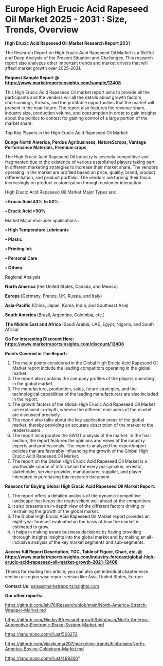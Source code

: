  # Europe High Erucic Acid Rapeseed Oil Market 2025 - 2031 : Size, Trends, Overview

<strong>High Erucic Acid Rapeseed Oil Market Research Report 2031</strong>

The Research Report on High Erucic Acid Rapeseed Oil Market is a Skillful and Deep Analysis of the Present Situation and Challenges. This research report also analyzes other important trends and market drivers that will affect market growth over 2025-2031.

<strong>Request Sample Report @ <a href=https://www.marketreportsinsights.com/sample/12408>https://www.marketreportsinsights.com/sample/12408</a></strong>

This High Erucic Acid Rapeseed Oil market report aims to provide all the participants and the vendors will all the details about growth factors, shortcomings, threats, and the profitable opportunities that the market will present in the near future. The report also features the revenue share, industry size, production volume, and consumption in order to gain insights about the politics to contest for gaining control of a large portion of the market share.

Top Key Players in the High Erucic Acid Rapeseed Oil Market:

<strong>Bunge North America, Perdue Agribusiness, NatureScrops, Vantage Performance Materials, Premium crops</strong>

The High Erucic Acid Rapeseed Oil Industry is severely competitive and fragmented due to the existence of various established players taking part in different marketing strategies to increase their market share. The vendors operating in the market are profiled based on price, quality, brand, product differentiation, and product portfolio. The vendors are turning their focus increasingly on product customization through customer interaction.

High Erucic Acid Rapeseed Oil Market Major Types are:

<strong>• Erucic Acid 43% to 50%

• Erucic Acid >50%</strong>

Market Major end-user applications :

<strong>• High Temperature Lubricants

• Plastic

• Printing Ink

• Personal Care

• Others</strong>

Regional Analysis

</u><strong><b>North America</b></strong> (the United States, Canada, and Mexico)

<strong><b>Europe </b></strong>(Germany, France, UK, Russia, and Italy)

<strong><b>Asia-Pacific</b></strong> (China, Japan, Korea, India, and Southeast Asia)

<strong><b>South America</b></strong> (Brazil, Argentina, Colombia, etc.)

<strong><b>The Middle East and Africa</b></strong> (Saudi Arabia, UAE, Egypt, Nigeria, and South Africa)

<strong>Go For Interesting Discount Here: <a href=https://www.marketreportsinsights.com/discount/12408>https://www.marketreportsinsights.com/discount/12408</a></strong>

<strong>Points Covered in The Report:</strong>
<ol>
  <li>The major points considered in the Global High Erucic Acid Rapeseed Oil Market report include the leading competitors operating in the global market.</li>
  <li>The report also contains the company profiles of the players operating in the global market.</li>
  <li>The manufacture, production, sales, future strategies, and the technological capabilities of the leading manufacturers are also included in the report.</li>
  <li>The growth factors of the Global High Erucic Acid Rapeseed Oil Market are explained in-depth, wherein the different end-users of the market are discussed precisely.</li>
  <li>The report also talks about the key application areas of the global market, thereby providing an accurate description of the market to the readers/users.</li>
  <li>The report incorporates the SWOT analysis of the market. In the final section, the report features the opinions and views of the industry experts and professionals. The experts analyzed the export/import policies that are favorably influencing the growth of the Global High Erucic Acid Rapeseed Oil Market.</li>
  <li>The report on the Global High Erucic Acid Rapeseed Oil Market is a worthwhile source of information for every policymaker, investor, stakeholder, service provider, manufacturer, supplier, and player interested in purchasing this research document.</li>
</ol>
<strong>Reasons for Buying Global High Erucic Acid Rapeseed Oil Market Report:</strong>

<ol>
  <li>The report offers a detailed analysis of the dynamic competitive landscape that keeps the reader/client well ahead of the competitors.</li>
  <li>It also presents an in-depth view of the different factors driving or restraining the growth of the global market.</li>
  <li>The Global High Erucic Acid Rapeseed Oil Market report provides an eight-year forecast evaluated on the basis of how the market is estimated to grow.</li>
  <li>It helps in making aware business decisions by having providing thorough insights insights into the global market and by making an all-inclusive analysis of the key market segments and sub-segments.</li>
</ol>
<strong>Access full Report Description, TOC, Table of Figure, Chart, etc. @ <a href=https://www.marketreportsinsights.com/industry-forecast/global-high-erucic-acid-rapeseed-oil-market-growth-2021-12408>https://www.marketreportsinsights.com/industry-forecast/global-high-erucic-acid-rapeseed-oil-market-growth-2021-12408</a></strong>


Thanks for reading this article; you can also get individual chapter wise section or region wise report version like Asia, United States, Europe.

<strong>Contact Us:</strong>
sales@marketreportsinsights.com

<strong>Our other reports:</strong>

<a href=https://github.com/Ishi78/Research/blob/main/North-America-Stretch-Wrapper-Market.md>https://github.com/Ishi78/Research/blob/main/North-America-Stretch-Wrapper-Market.md</a>

<a href=https://github.com/Hindavi8/researchgrowth/blob/main/North-America-Automotive-Electronic-Brake-System-Market.md>https://github.com/Hindavi8/researchgrowth/blob/main/North-America-Automotive-Electronic-Brake-System-Market.md</a>

<a href=https://tanomuno.com/illust/500272>https://tanomuno.com/illust/500272</a>

<a href=https://github.com/vijaykumar207/marketing-trands/blob/main/North-America-Bovine-Colostrum-Market.md>https://github.com/vijaykumar207/marketing-trands/blob/main/North-America-Bovine-Colostrum-Market.md</a>

<a href=https://tanomuno.com/illust/499306>https://tanomuno.com/illust/499306</a>"
